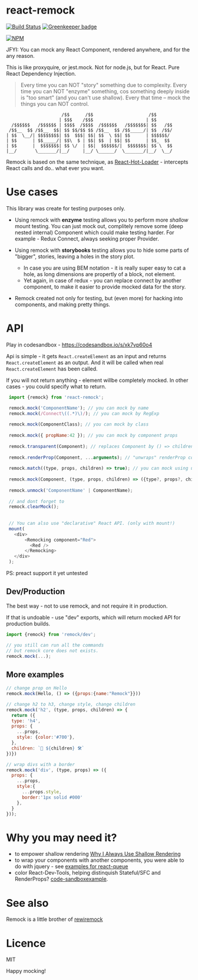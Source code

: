 # react-remock 
[![Build Status](https://secure.travis-ci.org/theKashey/react-remock.svg)](http://travis-ci.org/theKashey/react-remock)
[![Greenkeeper badge](https://badges.greenkeeper.io/theKashey/react-remock.svg)](https://greenkeeper.io/)

[![NPM](https://nodei.co/npm/react-remock.png?downloads=true&stars=true)](https://nodei.co/npm/react-remock/) 

JFYI: You can mock any React Component, rendered anywhere, and for the any reason.

This is like proxyquire, or jest.mock. Not for node.js, but for React. Pure React Dependency Injection.
>Every time you can NOT "story" something due to complexity. 
Every time you can NOT "enzyme" something, cos something deeply inside is "too smart" (and you can't use shallow). 
Every that time – mock the things you can NOT control.

```text
                     /$$      /$$                     /$$      
                    | $$$    /$$$                    | $$      
  /$$$$$$   /$$$$$$ | $$$$  /$$$$  /$$$$$$   /$$$$$$$| $$   /$$
 /$$__  $$ /$$__  $$| $$ $$/$$ $$ /$$__  $$ /$$_____/| $$  /$$/
| $$  \__/| $$$$$$$$| $$  $$$| $$| $$  \ $$| $$      | $$$$$$/ 
| $$      | $$_____/| $$\  $ | $$| $$  | $$| $$      | $$_  $$ 
| $$      |  $$$$$$$| $$ \/  | $$|  $$$$$$/|  $$$$$$$| $$ \  $$
|__/       \_______/|__/     |__/ \______/  \_______/|__/  \__/
```

Remock is based on the same technique, as [React-Hot-Loader](https://github.com/gaearon/react-hot-loader) - intercepts React calls and do.. what ever you want.

# Use cases
This library was create for testing purposes only.
 - Using remock with __enzyme__ testing allows you to perform more _shallow_ mount testing.
 You can just mock out, complitely remove some (deep nested internal) Component which could make testing harder. For example - Redux Connect, always seeking proper Provider.
 
 - Using remock with __storybooks__ testing allows you to hide some parts of "bigger", stories, leaving a holes in the story plot.
   - In case you are using BEM notation - it is really super easy to cat a hole, as long dimensions are propertly of a block, not element.
   - Yet again, in case of redux - you can replace connect by another component, to make it easier to provide mocked data for the story.   

 - Remock created not only for testing, but (even more) for hacking into components, and making pretty things.

# API

Play in codesandbox - https://codesandbox.io/s/xk7vp60o4

Api is simple - it gets `React.createElement` as an input and returns `React.createElement` as an output.
And it will be called when real `React.createElement` has been called.

If you will not return anything - element willbe completely mocked. In other cases - you could specify what to return.
```js
 import {remock} from 'react-remock';

 remock.mock('ComponentName'); // you can mock by name
 remock.mock(/Connect\((.*)\)/); // you can mock by RegExp
 
 remock.mock(ComponentClass); // you can mock by class
 
 remock.mock({ propName:42 }); // you can mock by component props
 
 remock.transparent(Component); // replaces Component by () => children. Makes it "transparent"
 
 remock.renderProp(Component, ...arguments); // "unwraps" renderProp component, by calling function-as-children with provided arguments 
 
 remock.match((type, props, children) => true); // you can mock using user-defined function
 
 remock.mock(Component, (type, props, children) => ({type?, props?, children?})); // you can alter rendering
 
 remock.unmock('ComponentName' | ComponentName);
 
 // and dont forget to
 remock.clearMock();
 
 
 // You can also use "declarative" React API. (only with mount!)
 mount(
   <div>
       <Remocking component="Red">
         <Red />
       </Remocking>
   </div>
 );
```
PS: preact support it yet untested

## Dev/Production
The best way - not to use remock, and not require it in production.

If that is undoable - use "dev" exports, which will return mocked API for production builds.
```js
import {remock} from 'remock/dev';

// you still can run all the commands
// but remock core does not exists.
remock.mock(...);
```

## More examples
```js
// change prop on Hello
remock.mock(Hello, () => ({props:{name:"Remock"}}))

// change h2 to h3, change style, change children
remock.mock('h2', (type, props, children) => { 
  return ({
  type: 'h4',
  props: {
    ...props,
    style: {color:'#700'},   
  },
  children: `🧙️ ${children} 🛠`
})})

// wrap divs with a border
remock.mock('div', (type, props) => ({
  props: {
    ...props,
    style:{
      ...props.style,
      border:'1px solid #000'
    },
  }
}));
```

# Why you may need it?
- to empower shallow rendering [Why I Always Use Shallow Rendering](https://medium.com/@antonkorzunov/why-i-always-use-shallow-rendering-a3a50da60942)
- to wrap your components with another components, you were able to do with jquery - see [examples for react-queue](https://github.com/theKashey/react-queue#examples)
- color React-Dev-Tools, helping distinquish Stateful/SFC and RenderProps? [code-sandboxexample](https://codesandbox.io/s/x4p2zrvw4).

# See also
Remock is a little brother of [rewiremock](https://github.com/theKashey/rewiremock)
 
# Licence
 MIT
 
 

Happy mocking!
